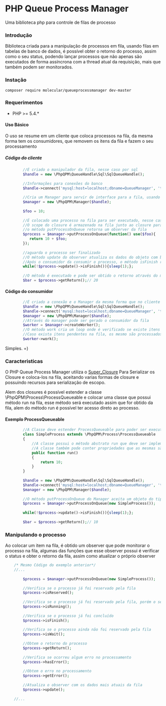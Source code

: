 # PHP Queue Process Manager
Uma biblioteca php para controle de filas de processo

### Introdução

Biblioteca criada para a manipulação de processos em fila, usando filas em tabelas de banco de dados,
é possível obter o retorno do processo, assim como o seu status, podendo lançar processos que não apenas
são executados de forma assíncrona com a thread atual da requisição, mais que também podem ser monitorados.

### Instação

```
composer require molecular/queueprocessmanager dev-master
```

### Requerimentos

* PHP >= 5.4.*

#### Uso Básico
O uso se resume em um cliente que coloca processos na fila, da mesma forma tem os consumidores, que 
removem os itens da fila e fazem o seu processamento

##### Código do cliente
```php
        //É criado o manipulador da fila, nesse caso por sql
        $handle = new \PhpQPM\QueueHandle\Sql\SqlQueueHandle();
        
        //Informações para conexões do banco
        $handle->connect('mysql:host=localhost;dbname=QueueManager', 'teste', 'teste');
        
        //Cria um Manager para servir de interface para a fila, usando o manipulador sql criado anteriormente
        $manager = new \PhpQPM\Manager($handle);
        
        $foo = 10;
        
        //É colocado uma processo na fila para ser executado, nesse caso um closure
        //O scope do closure é armazenado na fila junto ao closure para ser executado mais tarde
        //o método putProcessOnQueue retorna um observer da fila
        $process = $manager->putProcessOnQueue(function() use($foo){
           return 10 + $foo;
        });
        
        //aguarda o processo ser finalizado
        //O método update do observer atualiza os dados do objeto com base nos dados da fila
        //Após o consumidor da consumir o processo, o método isFinish retornará true
        while(!$process->update()->isFinish()){sleep(1);};
        
        //O método é executado e pode ser obtido o retorno através do método getReturn
        $bar = $process->getReturn();// 20
```
#### Código do consumidor
```php
        //É criado a conexão e o Manager da mesma forma que no cliente
        $handle = new \PhpQPM\QueueHandle\Sql\SqlQueueHandle();
        $handle->connect('mysql:host=localhost;dbname=QueueManager', 'teste', 'teste');
        $manager = new \PhpQPM\Manager($handle);
        //Através do manager pode ser gerado o consumidor da fila
        $worker = $manager->createWorker();
        //O método work cria um loop onde é verificado se existe itens pendentes na fila
        //Caso exista itens pendentes na fila, os mesmo são processados
        $worker->work();
```

Simples. =)

### Caracteristicas

O PHP Queue Process Manager utiliza o [Super_Closure](https://github.com/jeremeamia/super_closure) Para
Serializar os Closure e coloca-los na fila, aceitando varias formas de closure e possuindo recursos para serialização de 
escopo.

Alem dos closures é possível estender a classe \PhpQPM\Process\ProcessQueueable e colocar uma classe que possui 
método run na fila, esse método será executado assim que for obtido da fila, alem do método run 
é possível ter acesso direto ao processo.

#### Exemplo ProcessQueueable

```php
        //A Classe deve estender ProcessQueueable para poder ser executada na fila
        class SimpleProcess extends \PhpQPM\Process\ProcessQueueable
        {
            //A classe possui o método abstrato run que deve ser implementado com a lógica do processo
            //A classe também pode conter propriedades que as mesmas são serializados para a fila
            public function run()
            {
                return 10;
            }
        }
        
        $handle = new \PhpQPM\QueueHandle\Sql\SqlQueueHandle();
        $handle->connect('mysql:host=localhost;dbname=QueueManager', 'teste', 'teste');
        $manager = new \PhpQPM\Manager($handle);
        
        //O método putProcessOnQueue do Manager aceita um objeto do tipo ProcessQueueable
        $process = $manager->putProcessOnQueue(new SimpleProcess());
        
        while(!$process->update()->isFinish()){sleep(1);};
        
        $bar = $process->getReturn();// 10
```

### Manipulando o processo

Ao colocar um item na fila, é obtido um observer que pode monitorar o processo na fila, algumas das funções
que esse observer possui é verificar o status e obter o retorno da fila, assim como atualizar o próprio observer

```php
    /* Mesmo Código do exemplo anterior*/
    //...
        
        $process = $manager->putProcessOnQueue(new SimpleProcess());
        
        //Verifica se o processo já foi reservado pela fila
        $process->isReserved();
        
        //Verifica se o processo já foi reservado pela fila, porém o seu processamento ainda não foi concluido
        $process->isRunning();
        
        //Verifica se o processo já foi concluído
        $process->isFinish();
        
        //Verifica se o processo ainda não foi reservado pela fila
        $process->isWait();
        
        //Obtem o retorno do processo
        $process->getReturn();
        
        //Verifica se ocorreu algum erro no processamento
        $process->hasError();
        
        //Obtem o erro no processamento
        $process->getError();
        
        //Atualiza o observer com os dados mais atuais da fila
        $process->update();
        
    //...
    
```
